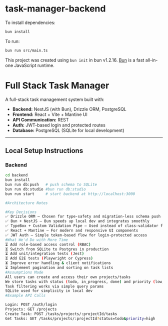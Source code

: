 # task-manager-backend

To install dependencies:

```bash
bun install
```

To run:

```bash
bun run src/main.ts
```

This project was created using `bun init` in bun v1.2.16. [Bun](https://bun.sh) is a fast all-in-one JavaScript runtime.

# Full Stack Task Manager

A full-stack task management system built with:

- **Backend:** NestJS (with Bun), Drizzle ORM, PostgreSQL
- **Frontend:** React + Vite + Mantine UI
- **API Communication:** REST
- **Auth:** JWT-based login and protected routes
- **Database:** PostgreSQL (SQLite for local development)

---

## Local Setup Instructions

### Backend

```bash
cd backend
bun install
bun run db:push   # push schema to SQLite
bun run db:studio #bun run db:studio
bun run start     # start backend at http://localhost:3000

#Architecture Notes

#Key Decisions
✅ Drizzle ORM – Chosen for type-safety and migration-less schema push
✅ Bun + NestJS – Bun speeds up local dev and integrates smoothly
✅ TypeBox + Custom Validation Pipe – Used instead of class-validator for better performance and cleaner DTO validation
✅ React + Mantine – For modern and responsive UI components
✅ JWT Auth – Simple token-based flow for login-protected access
#What We'd Do with More Time
⏳ Add role-based access control (RBAC)
⏳ Switch from SQLite to Postgres in production
⏳ Add unit/integration tests (Jest)
⏳ Add E2E tests (Playwright or Cypress)
⏳ Improve error handling & client notifications
⏳ Implement pagination and sorting on task lists
#Assumptions Made
All users can create and access their own projects/tasks
We store tasks with status (todo, in_progress, done) and priority (low, medium, high)
Task filtering works via simple query params
SQLite used for simplicity in local dev
#Example API Calls

Login: POST /auth/login
Projects: GET /projects
Create Task: POST /tasks/projects/:projectId/tasks
Get Tasks: GET /tasks/projects/:projectId?status=todo&priority=high